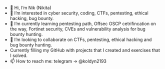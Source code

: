 - 👋 Hi, I’m Nik (Nikita)
- 👀 I’m interested in cyber security, coding, CTFs, pentesting, ethical hacking, bug bounty.
- 🌱 I’m currently learning pentesting path, Offsec OSCP cetrifincation on the way, Fortinet security, CVEs and vulnerability analysis for bug bounty hunting.
- 💞️ I’m looking to collaborate on CTFs, pentesting, ethical hacking and bug bounty hunting.
- Currently filling my GitHub with projects that I created and exercises that I solved.
- 📫 How to reach me: 
  telegram -> @koldyn2193

<!---
koldyn2193/koldyn2193 is a ✨ special ✨ repository because its `README.md` (this file) appears on your GitHub profile.
You can click the Preview link to take a look at your changes.
--->
